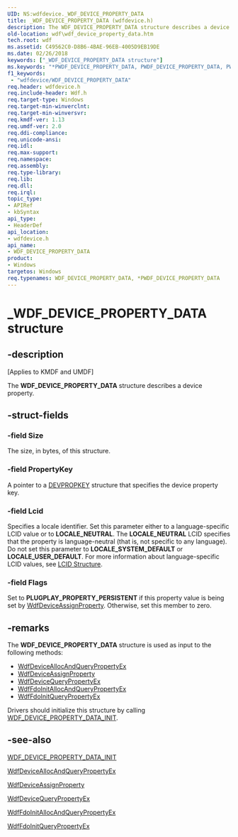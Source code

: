 ```yaml
---
UID: NS:wdfdevice._WDF_DEVICE_PROPERTY_DATA
title: _WDF_DEVICE_PROPERTY_DATA (wdfdevice.h)
description: The WDF_DEVICE_PROPERTY_DATA structure describes a device property.
old-location: wdf\wdf_device_property_data.htm
tech.root: wdf
ms.assetid: C49562C0-D8B6-4BAE-96EB-4005D9EB19DE
ms.date: 02/26/2018
keywords: ["_WDF_DEVICE_PROPERTY_DATA structure"]
ms.keywords: "*PWDF_DEVICE_PROPERTY_DATA, PWDF_DEVICE_PROPERTY_DATA, PWDF_DEVICE_PROPERTY_DATA structure pointer, WDF_DEVICE_PROPERTY_DATA, WDF_DEVICE_PROPERTY_DATA structure, _WDF_DEVICE_PROPERTY_DATA, wdf.wdf_device_property_data, wdfdevice/PWDF_DEVICE_PROPERTY_DATA, wdfdevice/WDF_DEVICE_PROPERTY_DATA"
f1_keywords:
 - "wdfdevice/WDF_DEVICE_PROPERTY_DATA"
req.header: wdfdevice.h
req.include-header: Wdf.h
req.target-type: Windows
req.target-min-winverclnt: 
req.target-min-winversvr: 
req.kmdf-ver: 1.13
req.umdf-ver: 2.0
req.ddi-compliance: 
req.unicode-ansi: 
req.idl: 
req.max-support: 
req.namespace: 
req.assembly: 
req.type-library: 
req.lib: 
req.dll: 
req.irql: 
topic_type:
- APIRef
- kbSyntax
api_type:
- HeaderDef
api_location:
- wdfdevice.h
api_name:
- WDF_DEVICE_PROPERTY_DATA
product:
- Windows
targetos: Windows
req.typenames: WDF_DEVICE_PROPERTY_DATA, *PWDF_DEVICE_PROPERTY_DATA
---
```


# _WDF_DEVICE_PROPERTY_DATA structure


## -description


<p class="CCE_Message">[Applies to KMDF and UMDF]</p>

The <b>WDF_DEVICE_PROPERTY_DATA</b> structure describes a device property.


## -struct-fields




### -field Size

The size, in bytes, of this structure.


### -field PropertyKey

A pointer to a <a href="https://docs.microsoft.com/previous-versions/windows/hardware/drivers/dn315031(v=vs.85)">DEVPROPKEY</a> structure that specifies the device 
    property key.


### -field Lcid

Specifies a locale identifier. Set this parameter either to a language-specific LCID value or to <b>LOCALE_NEUTRAL</b>. The <b>LOCALE_NEUTRAL</b> LCID specifies that the property is language-neutral (that is, not specific to any language). Do not set this parameter to <b>LOCALE_SYSTEM_DEFAULT</b> or <b>LOCALE_USER_DEFAULT</b>. For more information about language-specific LCID values, see <a href="https://docs.microsoft.com/openspecs/windows_protocols/ms-lcid/63d3d639-7fd2-4afb-abbe-0d5b5551eef8">LCID Structure</a>.


### -field Flags

Set to  <b>PLUGPLAY_PROPERTY_PERSISTENT</b> if this property value is being set by <a href="https://docs.microsoft.com/windows-hardware/drivers/ddi/wdfdevice/nf-wdfdevice-wdfdeviceassignproperty">WdfDeviceAssignProperty</a>. Otherwise, set this member to zero.


## -remarks



The <b>WDF_DEVICE_PROPERTY_DATA</b> structure is used as input to the following methods:

<ul>
<li>
<a href="https://docs.microsoft.com/windows-hardware/drivers/ddi/wdfdevice/nf-wdfdevice-wdfdeviceallocandquerypropertyex">WdfDeviceAllocAndQueryPropertyEx</a>
</li>
<li>
<a href="https://docs.microsoft.com/windows-hardware/drivers/ddi/wdfdevice/nf-wdfdevice-wdfdeviceassignproperty">WdfDeviceAssignProperty</a>
</li>
<li>
<a href="https://docs.microsoft.com/windows-hardware/drivers/ddi/wdfdevice/nf-wdfdevice-wdfdevicequerypropertyex">WdfDeviceQueryPropertyEx</a>
</li>
<li>
<a href="https://docs.microsoft.com/windows-hardware/drivers/ddi/wdffdo/nf-wdffdo-wdffdoinitallocandquerypropertyex">WdfFdoInitAllocAndQueryPropertyEx</a>
</li>
<li>
<a href="https://docs.microsoft.com/windows-hardware/drivers/ddi/wdffdo/nf-wdffdo-wdffdoinitquerypropertyex">WdfFdoInitQueryPropertyEx</a>
</li>
</ul>
Drivers should initialize this structure by calling <a href="https://docs.microsoft.com/windows-hardware/drivers/ddi/wdfdevice/nf-wdfdevice-wdf_device_property_data_init">WDF_DEVICE_PROPERTY_DATA_INIT</a>.




## -see-also




<a href="https://docs.microsoft.com/windows-hardware/drivers/ddi/wdfdevice/nf-wdfdevice-wdf_device_property_data_init">WDF_DEVICE_PROPERTY_DATA_INIT</a>



<a href="https://docs.microsoft.com/windows-hardware/drivers/ddi/wdfdevice/nf-wdfdevice-wdfdeviceallocandquerypropertyex">WdfDeviceAllocAndQueryPropertyEx</a>



<a href="https://docs.microsoft.com/windows-hardware/drivers/ddi/wdfdevice/nf-wdfdevice-wdfdeviceassignproperty">WdfDeviceAssignProperty</a>



<a href="https://docs.microsoft.com/windows-hardware/drivers/ddi/wdfdevice/nf-wdfdevice-wdfdevicequerypropertyex">WdfDeviceQueryPropertyEx</a>



<a href="https://docs.microsoft.com/windows-hardware/drivers/ddi/wdffdo/nf-wdffdo-wdffdoinitallocandquerypropertyex">WdfFdoInitAllocAndQueryPropertyEx</a>



<a href="https://docs.microsoft.com/windows-hardware/drivers/ddi/wdffdo/nf-wdffdo-wdffdoinitquerypropertyex">WdfFdoInitQueryPropertyEx</a>
 

 

